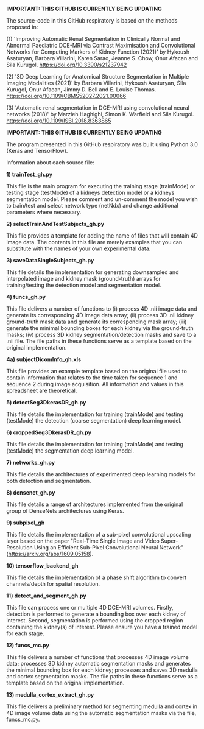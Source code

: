 **IMPORTANT: THIS GITHUB IS CURRENTLY BEING UPDATING**

The source-code in this GitHub respiratory is based on the methods proposed in:

(1) 'Improving Automatic Renal Segmentation in Clinically Normal and Abnormal Paediatric DCE-MRI via Contrast Maximisation and Convolutional Networks for Computing Markers of Kidney Function (2021)' by Hykoush Asaturyan, Barbara Villarini, Karen Sarao, Jeanne S. Chow, Onur Afacan and Sila Kurugol. https://doi.org/10.3390/s21237942

(2) '3D Deep Learning for Anatomical Structure Segmentation in Multiple Imaging Modalities (2021)' by Barbara Villarini, Hykoush Asaturyan, Sila Kurugol, Onur Afacan, Jimmy D. Bell and E. Louise Thomas. https://doi.org/10.1109/CBMS52027.2021.00066

(3) 'Automatic renal segmentation in DCE-MRI using convolutional neural networks (2018)' by Marzieh Haghighi, Simon K. Warfield and Sila Kurugol. https://doi.org/10.1109/ISBI.2018.8363865

**IMPORTANT: THIS GITHUB IS CURRENTLY BEING UPDATING**

The program presented in this GitHub respiratory was built using Python 3.0 (Keras and TensorFlow).

Information about each source file:

**1)  trainTest_gh.py**

This file is the main program for executing the training stage (trainMode) or testing stage (testMode) of a kidneys detection model or a kidneys segmentation model. Please comment and un-comment the model you wish to train/test and select network type (netNdx) and change additional parameters where necessary.

**2) selectTrainAndTestSubjects_gh.py**

This file provides a template for adding the name of files that will contain 4D image data. The contents in this file are merely examples that you can substitute with the names of your own experimental data. 

**3) saveDataSingleSubjects_gh.py**

This file details the implementation for generating downsampled and interpolated image and kidney mask (ground-truth) arrays for training/testing the detection model and segmentation model.

**4) funcs_gh.py**

This file delivers a number of functions to (i) process 4D .nii image data and generate its corresponding 4D image data array; (ii) process 3D .nii kidney ground-truth mask data and generate its corresponding mask array; (iii) generate the minimal bounding boxes for each kidney via the ground-truth masks; (iv) process 3D kidney segmentation/detection masks and save to a .nii file. The file paths in these functions serve as a template based on the original implementation.

**4a) subjectDicomInfo_gh.xls**

This file provides an example template based on the original file used to contain information that relates to the time taken for sequence 1 and sequence 2 during image acquisition. All information and values in this spreadsheet are theoretical.

**5) detectSeg3DkerasDR_gh.py**

This file details the implementation for training (trainMode) and testing (testMode) the detection (coarse segmentation) deep learning model.

**6) croppedSeg3DkerasDR_gh.py**

This file details the implementation for training (trainMode) and testing (testMode) the segmentation deep learning model.

**7) networks_gh.py**

This file details the architectures of experimented deep learning models for both detection and segmentation.

**8) densenet_gh.py**

This file details a range of architectures implemented from the original group of DenseNets architectures using Keras.

**9) subpixel_gh**

This file details the implementation of a sub-pixel convolutional upscaling layer based on the paper "Real-Time Single Image and Video Super-Resolution Using an Efficient Sub-Pixel Convolutional Neural Network" (https://arxiv.org/abs/1609.05158).

**10) tensorflow_backend_gh**

This file details the implementation of a phase shift algorithm to convert channels/depth for spatial resolution.

**11) detect_and_segment_gh.py**

This file can process one or multiple 4D DCE-MRI volumes. Firstly, detection is performed to generate a bounding box over each kidney of interest. Second, segmentation is performed using the cropped region containing the kidney(s) of interest. Please ensure you have a trained model for each stage.

**12) funcs_mc.py**

This file delivers a number of functions that processes 4D image volume data; processes 3D kidney automatic segmentation masks and generates the minimal bounding box for each kidney; processes and saves 3D medulla and cortex segmentation masks. The file paths in these functions serve as a template based on the original implementation.

**13) medulla_cortex_extract_gh.py**

This file delivers a preliminary method for segmenting medulla and cortex in 4D image volume data using the automatic segmentation masks via the file, funcs_mc.py.
    
